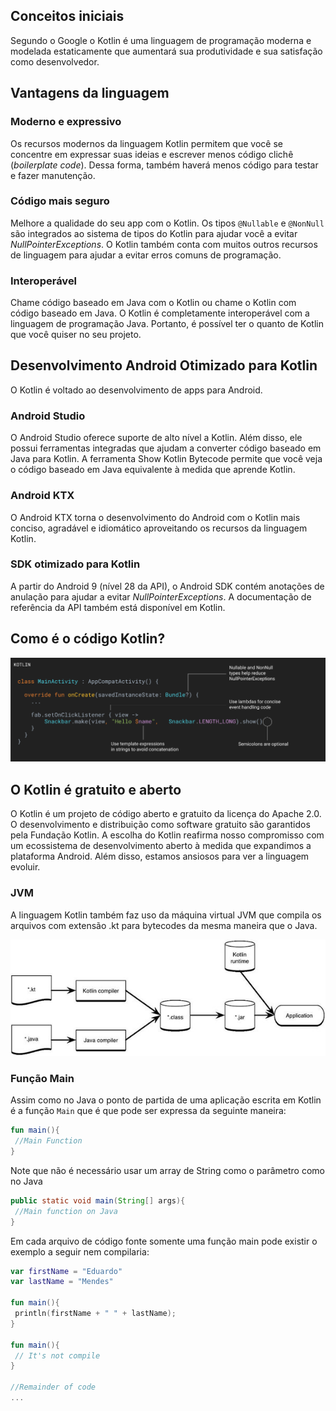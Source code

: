 ## Conceitos iniciais

Segundo o Google o Kotlin é uma linguagem de programação moderna e modelada estaticamente que aumentará sua produtividade e sua satisfação como desenvolvedor. 

## Vantagens da linguagem 

### Moderno e expressivo
Os recursos modernos da linguagem Kotlin permitem que você se concentre em expressar suas ideias e escrever menos código clichê (*boilerplate code*). Dessa forma, também haverá menos código para testar e fazer manutenção.

### Código mais seguro 
Melhore a qualidade do seu app com o Kotlin. Os tipos `@Nullable` e `@NonNull` são integrados ao sistema de tipos do Kotlin para ajudar você a evitar *NullPointerExceptions*. O Kotlin também conta com muitos outros recursos de linguagem para ajudar a evitar erros comuns de programação. 

### Interoperável 
Chame código baseado em Java com o Kotlin ou chame o Kotlin com código baseado em Java. O Kotlin é completamente interoperável com a linguagem de programação Java. Portanto, é possível ter o quanto de Kotlin que você quiser no seu projeto. 

## Desenvolvimento Android Otimizado para Kotlin
O Kotlin é voltado ao desenvolvimento de apps para Android.

### Android Studio
O Android Studio oferece suporte de alto nível a Kotlin. Além disso, ele possui ferramentas integradas que ajudam a converter código baseado em Java para Kotlin. A ferramenta Show Kotlin Bytecode permite que você veja o código baseado em Java equivalente à medida que aprende Kotlin. 

### Android KTX
O Android KTX torna o desenvolvimento do Android com o Kotlin mais conciso, agradável e idiomático aproveitando os recursos da linguagem Kotlin. 

### SDK otimizado para Kotlin
A partir do Android 9 (nível 28 da API), o Android SDK contém anotações de anulação para ajudar a evitar *NullPointerExceptions*. A documentação de referência da API também está disponível em Kotlin. 
 
## Como é o código Kotlin?

![Code Sample Kotlin](https://raw.githubusercontent.com/eduardowgmendes/Kotlin-Study/master/images/code-sample-large.png)

## O Kotlin é gratuito e aberto 
O Kotlin é um projeto de código aberto e gratuito da licença do Apache 2.0. O desenvolvimento e distribuição como software gratuito são garantidos pela Fundação Kotlin. A escolha do Kotlin reafirma nosso compromisso com um ecossistema de desenvolvimento aberto à medida que expandimos a plataforma Android. Além disso, estamos ansiosos para ver a linguagem evoluir. 

### JVM 
A linguagem Kotlin também faz uso da máquina virtual JVM que compila os arquivos com extensão .kt para bytecodes da mesma maneira que o Java. 

![Kotlin and Java Compilation Process Comparision](https://raw.githubusercontent.com/eduardowgmendes/Kotlin-Study/master/images/kotlin-runtime-diagram.jpg)

### Função Main
Assim como no Java o ponto de partida de uma aplicação escrita em Kotlin é a função `Main` que é que pode ser expressa da seguinte maneira: 

```kotlin
fun main(){
 //Main Function
}
```

Note que não é necessário usar um array de String como o parâmetro como no Java

```java
public static void main(String[] args){
 //Main function on Java 
}  
```

Em cada arquivo de código fonte somente uma função main pode existir o exemplo a seguir nem compilaria: 

```kotlin
var firstName = "Eduardo"
var lastName = "Mendes"

fun main(){
 println(firstName + " " + lastName);
}

fun main(){
 // It's not compile
}

//Remainder of code
...

```

  

